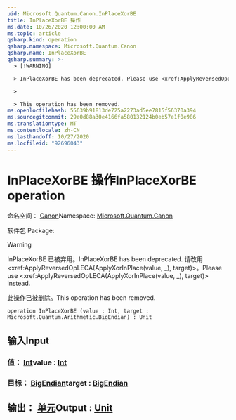 ```yaml
---
uid: Microsoft.Quantum.Canon.InPlaceXorBE
title: InPlaceXorBE 操作
ms.date: 10/26/2020 12:00:00 AM
ms.topic: article
qsharp.kind: operation
qsharp.namespace: Microsoft.Quantum.Canon
qsharp.name: InPlaceXorBE
qsharp.summary: >-
  > [!WARNING]

  > InPlaceXorBE has been deprecated. Please use <xref:ApplyReversedOpLECA(ApplyXorInPlace(value, _), target)> instead.

  >

  > This operation has been removed.
ms.openlocfilehash: 55639b91813de725a2273ad5ee7815f56370a394
ms.sourcegitcommit: 29e0d88a30e4166fa580132124b0eb57e1f0e986
ms.translationtype: MT
ms.contentlocale: zh-CN
ms.lasthandoff: 10/27/2020
ms.locfileid: "92696043"
---
```

# <a name="inplacexorbe-operation"></a><span data-ttu-id="1288d-102">InPlaceXorBE 操作</span><span class="sxs-lookup"><span data-stu-id="1288d-102">InPlaceXorBE operation</span></span>

<span data-ttu-id="1288d-103">命名空间： [Canon](xref:Microsoft.Quantum.Canon)</span><span class="sxs-lookup"><span data-stu-id="1288d-103">Namespace: [Microsoft.Quantum.Canon](xref:Microsoft.Quantum.Canon)</span></span>

<span data-ttu-id="1288d-104">软件包 [](https://nuget.org/packages/)</span><span class="sxs-lookup"><span data-stu-id="1288d-104">Package: [](https://nuget.org/packages/)</span></span>


> [!WARNING]
> <span data-ttu-id="1288d-105">InPlaceXorBE 已被弃用。</span><span class="sxs-lookup"><span data-stu-id="1288d-105">InPlaceXorBE has been deprecated.</span></span> <span data-ttu-id="1288d-106">请改用 <xref:ApplyReversedOpLECA(ApplyXorInPlace(value, _), target)>。</span><span class="sxs-lookup"><span data-stu-id="1288d-106">Please use <xref:ApplyReversedOpLECA(ApplyXorInPlace(value, _), target)> instead.</span></span>
>
> <span data-ttu-id="1288d-107">此操作已被删除。</span><span class="sxs-lookup"><span data-stu-id="1288d-107">This operation has been removed.</span></span>



```qsharp
operation InPlaceXorBE (value : Int, target : Microsoft.Quantum.Arithmetic.BigEndian) : Unit
```


## <a name="input"></a><span data-ttu-id="1288d-108">输入</span><span class="sxs-lookup"><span data-stu-id="1288d-108">Input</span></span>

### <a name="value--int"></a><span data-ttu-id="1288d-109">值： [Int](xref:microsoft.quantum.lang-ref.int)</span><span class="sxs-lookup"><span data-stu-id="1288d-109">value : [Int](xref:microsoft.quantum.lang-ref.int)</span></span>




### <a name="target--bigendian"></a><span data-ttu-id="1288d-110">目标： [BigEndian](xref:Microsoft.Quantum.Arithmetic.BigEndian)</span><span class="sxs-lookup"><span data-stu-id="1288d-110">target : [BigEndian](xref:Microsoft.Quantum.Arithmetic.BigEndian)</span></span>





## <a name="output--unit"></a><span data-ttu-id="1288d-111">输出： [单元](xref:microsoft.quantum.lang-ref.unit)</span><span class="sxs-lookup"><span data-stu-id="1288d-111">Output : [Unit](xref:microsoft.quantum.lang-ref.unit)</span></span>

